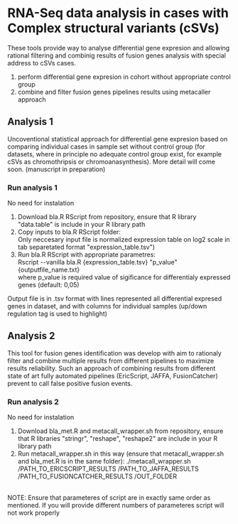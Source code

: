 # RNA-Seq data analysis in cases with Complex structural variants (cSVs)
These tools provide way to analyse differential gene expresion and allowing rational filtering and combinig results of fusion genes analysis with special address to cSVs cases.

  1) perform differential gene expresion in cohort without appropriate control group
  2) combine and filter fusion genes pipelines results using metacaller approach
  
## Analysis 1
Uncoventional statistical approach for differential gene expresion based on comparing individual cases in sample set without control group (for datasets, where in principle no adequate control group exist, for example cSVs as chromothripsis or chromoanasynthesis). More detail will come soon. (manuscript in preparation)

### Run analysis 1
No need for instalation
  1) Download bla.R RScript from repository, ensure that R library "data.table" is include in your R library path
  2) Copy inputs to bla.R RScript folder:
     <br /> Only neccesary input file is normalized expression table on log2 scale in tab separetated format          "expression_table.tsv")
  3) Run bla.R RScript with appropriate parametres:
     <br /> Rscript --vanilla bla.R {expression_table.tsv} "p_value" {outputfile_name.txt}
     <br /> where p_value is required value of sigificance for differentialy expressed genes (default: 0,05)         

Output file is in .tsv format with lines represented all differential expresed genes in dataset, and with columns for individual samples (up/down regulation tag is used to highlight)
 
## Analysis 2
This tool for fusion genes identification was develop with aim to rationaly filter and combine multiple results from different pipelines to maximize results reliability. Such an approach of combining results from different state of art fully automated pipelines (EricScript, JAFFA, FusionCatcher) prevent to call false positive fusion events.

### Run analysis 2
No need for instalation
   1) Download bla_met.R and metacall_wrapper.sh from repository, ensure that R libraries "stringr", "reshape", "reshape2" are include in your R library path
   2) Run metacall_wrapper.sh in this way (ensure that metacall_wrapper.sh and bla_met.R is in the same folder):
      ./metacall_wrapper.sh /PATH_TO_ERICSCRIPT_RESULTS /PATH_TO_JAFFA_RESULTS /PATH_TO_FUSIONCATCHER_RESULTS /OUT_FOLDER
      
   <br /> NOTE: Ensure that parameteres of script are in exactly same order as mentioned. If you will provide different numbers of parameteres script will not work properly   


